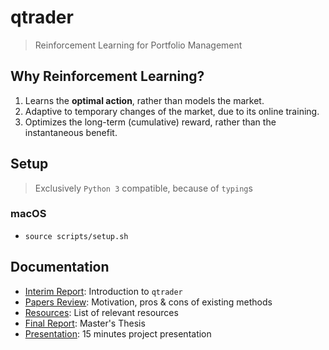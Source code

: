 # qtrader
> Reinforcement Learning for Portfolio Management

## Why Reinforcement Learning?

1. Learns the **optimal action**, rather than models the market.
2. Adaptive to temporary changes of the market, due to its online training.
3. Optimizes the long-term (cumulative) reward, rather than the instantaneous benefit.

## Setup

> Exclusively `Python 3` compatible, because of `typing`s

### macOS

* `source scripts/setup.sh`

## Documentation

* [Interim Report](docs/FYP.Interim-Report.pdf): Introduction to `qtrader`
* [Papers Review](docs/FYP.Related-Work.pdf): Motivation, pros & cons of existing methods
* [Resources](docs/FYP.Resources.md): List of relevant resources
* [Final Report](docs/FYP.Final-Report.pdf): Master's Thesis
* [Presentation](docs/FYP.Presentation.pdf): 15 minutes project presentation
